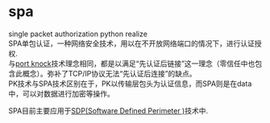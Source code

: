 # spa
single packet authorization python realize<br>
SPA单包认证，一种网络安全技术，用以在不开放网络端口的情况下，进行认证授权.<br>
与[port knock](https://github.com/small-eight/portknock)技术理念相同，都是以满足“先认证后链接”这一理念（零信任中也包含此概念）。弥补了TCP/IP协议无法“先认证后连接”的缺点。<br>
PK技术与SPA技术区别在于，PK以传输层包头为认证信息，而SPA则是在data中，可以对数据进行加密等操作。<br>

SPA目前主要应用于[SDP(Software Defined Perimeter )](https://github.com/small-eight/SDP)技术中.
